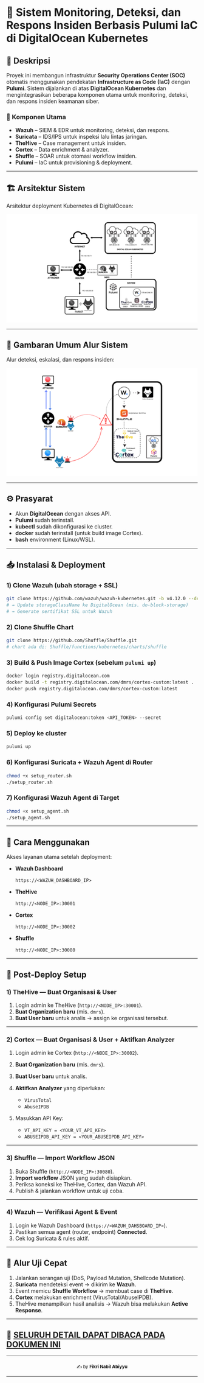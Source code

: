 # 🚨 Sistem Monitoring, Deteksi, dan Respons Insiden  Berbasis Pulumi IaC di DigitalOcean Kubernetes

## 📌 Deskripsi
Proyek ini membangun infrastruktur **Security Operations Center (SOC)** otomatis menggunakan pendekatan **Infrastructure as Code (IaC)** dengan **Pulumi**. Sistem dijalankan di atas **DigitalOcean Kubernetes** dan mengintegrasikan beberapa komponen utama untuk monitoring, deteksi, dan respons insiden keamanan siber.

### 🔑 Komponen Utama
- **Wazuh** – SIEM & EDR untuk monitoring, deteksi, dan respons.  
- **Suricata** – IDS/IPS untuk inspeksi lalu lintas jaringan.  
- **TheHive** – Case management untuk insiden.  
- **Cortex** – Data enrichment & analyzer.  
- **Shuffle** – SOAR untuk otomasi workflow insiden.  
- **Pulumi** – IaC untuk provisioning & deployment.  

---

## 🏗️ Arsitektur Sistem
Arsitektur deployment Kubernetes di DigitalOcean:

![Arsitektur Sistem](/gambar/topologi.png)

---

## 🔄 Gambaran Umum Alur Sistem
Alur deteksi, eskalasi, dan respons insiden:

![Gambaran Umum](/gambar/gambaran.png)

---

## ⚙️ Prasyarat
- Akun **DigitalOcean** dengan akses API.  
- **Pulumi** sudah terinstall.  
- **kubectl** sudah dikonfigurasi ke cluster.  
- **docker** sudah terinstall (untuk build image Cortex).  
- **bash** environment (Linux/WSL).    

---

## 📥 Instalasi & Deployment

### 1) Clone Wazuh (ubah storage + SSL)
```bash
git clone https://github.com/wazuh/wazuh-kubernetes.git -b v4.12.0 --depth=1
# → Update storageClassName ke DigitalOcean (mis. do-block-storage)
# → Generate sertifikat SSL untuk Wazuh
````

### 2) Clone Shuffle Chart

```bash
git clone https://github.com/Shuffle/Shuffle.git
# chart ada di: Shuffle/functions/kubernetes/charts/shuffle
```

### 3) Build & Push Image **Cortex** (sebelum `pulumi up`)
```bash
docker login registry.digitalocean.com
docker build -t registry.digitalocean.com/dmrs/cortex-custom:latest .
docker push registry.digitalocean.com/dmrs/cortex-custom:latest
```

### 4) Konfigurasi Pulumi Secrets

```bash
pulumi config set digitalocean:token <API_TOKEN> --secret
```

### 5) Deploy ke cluster

```bash
pulumi up
```

### 6) Konfigurasi Suricata + Wazuh Agent di Router

```bash
chmod +x setup_router.sh
./setup_router.sh
```

### 7) Konfigurasi Wazuh Agent di Target

```bash
chmod +x setup_agent.sh
./setup_agent.sh
```

---

## 🚀 Cara Menggunakan

Akses layanan utama setelah deployment:

* **Wazuh Dashboard**

  ```
  https://<WAZUH_DASHBOARD_IP>
  ```

* **TheHive**

  ```
  http://<NODE_IP>:30001
  ```

* **Cortex**

  ```
  http://<NODE_IP>:30002
  ```

* **Shuffle**

  ```
  http://<NODE_IP>:30080
  ```

---

## 🔧 Post-Deploy Setup

### 1) TheHive — Buat Organisasi & User

1. Login admin ke TheHive (`http://<NODE_IP>:30001`).
2. **Buat Organization baru** (mis. `dmrs`).
3. **Buat User baru** untuk analis → assign ke organisasi tersebut.

---

### 2) Cortex — Buat Organisasi & User + Aktifkan Analyzer

1. Login admin ke Cortex (`http://<NODE_IP>:30002`).
2. **Buat Organization baru** (mis. `dmrs`).
3. **Buat User baru** untuk analis.
4. **Aktifkan Analyzer** yang diperlukan:

   * `VirusTotal`
   * `AbuseIPDB`
5. Masukkan API Key:

   * `VT_API_KEY = <YOUR_VT_API_KEY>`
   * `ABUSEIPDB_API_KEY = <YOUR_ABUSEIPDB_API_KEY>`

---

### 3) Shuffle — Import Workflow JSON

1. Buka Shuffle (`http://<NODE_IP>:30080`).
2. **Import workflow** JSON yang sudah disiapkan.
3. Periksa koneksi ke TheHive, Cortex, dan Wazuh API.
4. Publish & jalankan workflow untuk uji coba.

---

### 4) Wazuh — Verifikasi Agent & Event

1. Login ke Wazuh Dashboard (`https://<WAZUH_DAHSBOARD_IP>`).
2. Pastikan semua agent (router, endpoint) **Connected**.
3. Cek log Suricata & rules aktif.

---

## 🧪 Alur Uji Cepat

1. Jalankan serangan uji (DoS, Payload Mutation, Shellcode Mutation).
2. **Suricata** mendeteksi event → dikirim ke **Wazuh**.
3. Event memicu **Shuffle Workflow** → membuat case di **TheHive**.
4. **Cortex** melakukan enrichment (VirusTotal/AbuseIPDB).
5. TheHive menampilkan hasil analisis → Wazuh bisa melakukan **Active Response**.

---
## 📖 [SELURUH DETAIL DAPAT DIBACA PADA DOKUMEN INI](docs/penjelasan.pdf)
---

<p align="center">
  <sub>✍️ by <b>Fikri Nabil Abiyyu</b></sub>
</p>

---
